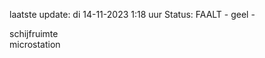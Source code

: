 laatste update: 
di 14-11-2023  1:18   uur 
Status: FAALT - geel - 
<div class="service Y">schijfruimte</div><div class="service R">microstation</div>